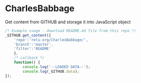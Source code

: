 # CharlesBabbage

Get content from GITHUB and storage it into JavaScript object

```javascript
/* Example usage - download README.md file from this repo */
_GITHUB.get_content({
	'repo':'relu-org/CharlesBabbage/',
	'branch':'master',
	'filter':'README'
	},
	/* callback */
	function() {
		console.log('--LOADED DATA--');
		console.log(_GITHUB.data);
});
```
